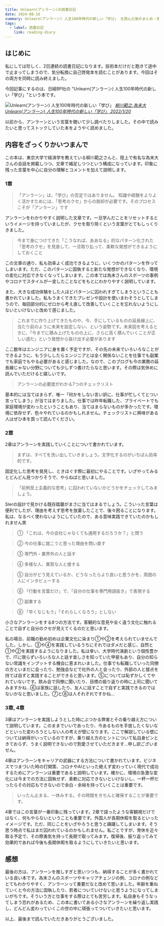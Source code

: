 ```yaml
---
title: Unlearn(アンラーン)の読書日記
date: 2024-08-16
summary: Unlearn(アンラーン) 人生100年時代の新しい「学び」 を読んだ後のまとめ・感想
tags:
  - label: 読書日記
    link: reading-diary
---
```


## はじめに

私にしては珍しく、2日連続の読書日記になります。技術本だけだと飽きて途中で止まってしまうので、気分転換に自己啓発本を読むことがあります。今回はその両方を同時に読み終えました。

今回記事にするのは、日経BP社の "Unlearn(アンラーン) 人生100年時代の新しい「学び」"という本です。

![Unlearn(アンラーン) 人生100年時代の新しい「学び」](https://m.media-amazon.com/images/I/718Cr-JMtwL._SY522_.jpg)
_[柳川範之,為末大 Unlearn(アンラーン) 人生100年時代の新しい「学び」 2022/1/20](https://www.amazon.co.jp/Unlearn-%E3%82%A2%E3%83%B3%E3%83%A9%E3%83%BC%E3%83%B3-%E4%BA%BA%E7%94%9F100%E5%B9%B4%E6%99%82%E4%BB%A3%E3%81%AE%E6%96%B0%E3%81%97%E3%81%84%E3%80%8C%E5%AD%A6%E3%81%B3%E3%80%8D-%E6%9F%B3%E5%B7%9D-%E7%AF%84%E4%B9%8B/dp/4296000535)_

以前から、アンラーンという言葉を聴いて少し調べたりしました。その中で読みたいと思ってストックしていた本をようやく読めました。

## 内容をざっくりかいつまんで

この本は、東京大学で経済学を教えている柳川範之さんと、陸上で有名な為末大さんの会話を掲載しつつ、文章で補足しつつという構成になっています。印象に残った言葉を中心に自分の理解とコメントを加えて説明します。

### 1章

> 「アンラーン」は、「学び」の否定ではありません。
> 知識や経験をよりよく活かすためには、「思考のクセ」からの脱却が必要です。そのプロセスこそが「アンラーン」です

アンラーンをわかりやすく説明した文章です。一旦学んだことをリセットするというイメージを持っていましたが、クセを取り除くという言葉がとてもしっくりきました。

> 今まで身につけてきた「こうなれば、ああなる」的なパターン化された「思考のクセ」を見直して、一旦取り払って、柔軟な発想ができるようにしておくこと

この文章の通り、私も効率よく成功できるように、いくつかのパターンを作ってしまいます。ただ、このパターンに固執すると新たな発想ができなくなり、環境の変化に対応できなくなってしまいます。この本では為末さんのスポーツの事例やコロナでスタイルが一変したことなどをもとにわかりやすく説明しています。

また、大きな成功体験をした人ほどパターンに囚われすぎてしまうということも書かれていました。私もうまくできたプレゼンや設計を使いまわそうとしてしまうので、毎回部分的にゼロから考え直して改善していくことを忘れないようにしないといけないと改めて感じました。

> これまでに作り上げてきたものや、今、手にしているものの延長線上に、当たり前のように未来を設定しない、という姿勢です。未来図を考えるときに、「今までに積み上げたものの上に、さらに高く積んでいくことが正しい道だ」という発想から抜け出す必要があります

ここ数年はエンジニアに身を置く予定ですが、その先の未来でいろいろなことができるように、もう少ししたらエンジニアとは全く関係ないことを仕事でも副業でも家庭でもやる必要があると感じました。なので、このブログも今の業務の延長線じゃない分野についても少しずつ書けたらなと思います。その際は気休めに読んでいただけると嬉しいです。

> アンラーンの必要度がわかる7つのチェックリスト

基本的には当てはまらず、唯一「何かをしない言い訳に、仕事が忙しくてとつい言ってしまう」が当てはまりました。仕事では昨年転職した、プライベートでも家庭環境が変わったということもあり、当てはまらないものが多かったです。環境に依存せず、色々やれているのかもしれません。チェックリストに興味がある人はぜひ本を買って読んでください。

### 2章

2章はアンラーンを実践していくことについて書かれています。

> まずは、すべてを洗い出していきましょう。文字化するのがいちばん効率的です。

固定化した思考を発見し、ときほぐす際に最初にやることです。いざやってみるとどんどん見つかりそうで、やらねばと思いました。

> 「前例至上主義的な思考」に囚われていないかどうかをチェックしてみましょう。

SIerの設計で見かける既存踏襲がまさに当てはまるでしょう。こういった言葉は便利でしたが、理由を考えず思考を放棄したことで、後々困ることになります。私は、なるべく使わないようにしていたので、ある意味実践できていたのかもしれません笑

> ① 「これは、今の会社じゃなくても通用するだろうか？」と問う

> ② 今の仕事に就こうと思った理由を問い直す

> ③ 専門外・業界外の人と話す

> ④ 多様な人、異質な人と接する

> ⑤ 自分がどう見えているか、どうなったらより良いと思うかを、周囲の人にインタビューする

> ⑥ 「行動を言葉だけ」で、「自分の仕事を専門用語抜き」で表現する

> ⑦ 副業する

> ⑧ 「早くなじもう」「それらしくなろう」としない

小さなアンラーンをする8つの方法です。客観的な意見や全く違う文化に触れることで自ずと自分のクセが見えてくるのだと思います。

私の場合、前職の勤め初めは企業文化に染まり①や②を考えられていませんでした。しかし、③や④を実践しているうちにそれではダメだと感じ、自然と①や②を実践するようになりました。私は幸い、大学時代演劇という個性豊かで、ITに限らずいろいろな人と話す楽しさを知っていた甲斐もあり、自分の知らない常識をインプットする機会に恵まれいました。仕事でも転職していった同僚の方といまだに会ったり、勉強会などで社外の人と会ったり、外部の人と接点を持てば自ずと実践することができると思います。⑤については恥ずかしくてやれていないです。飲み会で同僚に聞いたり、目標の振り返りの時に上司に聞いてみますかね...⑥は家族に話したり、友人に話すことで自ずと実践できるのではないかなと思いました。⑦と⑧は人それぞれですかね...

### 3章, 4章

3章はアンラーンを実践しようとした時にぶつかる弊害とその乗り越え方について説明しています。このままでいいであったり、今あるものを手放したくないなどといった変わろうとしない人の考えが壁になります。ここで解説している壁については納得がいっているのですが、乗り越え方のヒントについて私自身ピンときておらず、うまく説明できないので割愛させていただきます...申し訳ございません。

4章はアンラーンをキャリアの武器にする方法について書かれています。ビジネスでつまづいた時の打開策、コロナやAIといった絶えず変わっていく現代で成功するためにアンラーンは重要であると説明しています。確かに、環境の急激な変化には今までの方法に固執せず、柔軟に対応できないといけないし、一杯一杯だったらその対応もできないので余白・余裕を持っていくことは重要です。

> いったん止まる、一休みする。その時間をきちんと確保することが重要です。

4章ではこの言葉が一番印象に残っています。2章で語ったような客観視だけではなく、何もやらないということも重要です。外国人が長期休暇を取るといったイメージです。ただ、同じことをいざやろうと思うと躊躇してしまいます。そう思う時点で私はまだ囚われているのかもしれません。私ごとですが、育休を近々取る予定で、その際勇気を持って長期で取ってみます。復帰後、振り返ってみて効果的であれば今後も長期休暇を取るようにしていきたいと思います。

## 感想

最後の方は、アンラーンを推しすぎと思いつつも、納得することが多く書かれている良い本です。為末さんのスポーツやキャリアチェンジの例、コロナの例などとてもわかりやすく、アンラーンって重要だなと改めて思いました。年齢を重ねていくと今の方法に固執したり、若者についていけないと思うようになってしまいがちです。そういう方と仕事をする際はとても苦労します。私自身もそうなってしまう恐れがあるため、この本に書いてある小さなアンラーンを繰り返し実践し、どんどん変わっていくこの世の中に頑張ってついていきたいと思います。

以上、最後まで読んでいただきありがとうございました。
